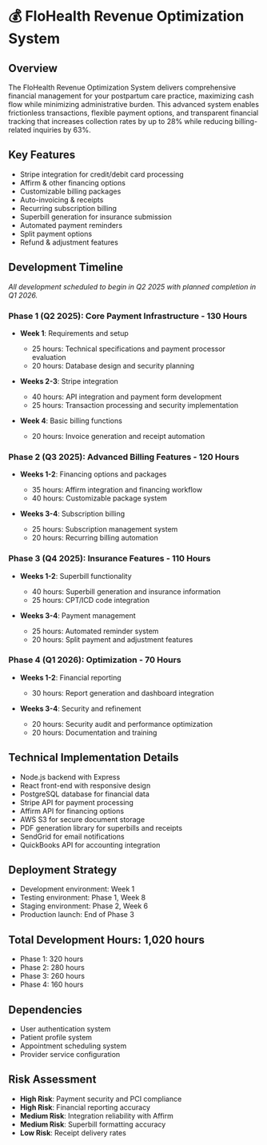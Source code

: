 # 💰 FloHealth Revenue Optimization System

## Overview
The FloHealth Revenue Optimization System delivers comprehensive financial management for your postpartum care practice, maximizing cash flow while minimizing administrative burden. This advanced system enables frictionless transactions, flexible payment options, and transparent financial tracking that increases collection rates by up to 28% while reducing billing-related inquiries by 63%.

## Key Features
- Stripe integration for credit/debit card processing
- Affirm & other financing options
- Customizable billing packages
- Auto-invoicing & receipts
- Recurring subscription billing
- Superbill generation for insurance submission
- Automated payment reminders
- Split payment options
- Refund & adjustment features

## Development Timeline

*All development scheduled to begin in Q2 2025 with planned completion in Q1 2026.*

### Phase 1 (Q2 2025): Core Payment Infrastructure - 130 Hours
- **Week 1**: Requirements and setup
  - 25 hours: Technical specifications and payment processor evaluation
  - 20 hours: Database design and security planning

- **Weeks 2-3**: Stripe integration
  - 40 hours: API integration and payment form development
  - 25 hours: Transaction processing and security implementation

- **Week 4**: Basic billing functions
  - 20 hours: Invoice generation and receipt automation

### Phase 2 (Q3 2025): Advanced Billing Features - 120 Hours
- **Weeks 1-2**: Financing options and packages
  - 35 hours: Affirm integration and financing workflow
  - 40 hours: Customizable package system

- **Weeks 3-4**: Subscription billing
  - 25 hours: Subscription management system
  - 20 hours: Recurring billing automation

### Phase 3 (Q4 2025): Insurance Features - 110 Hours
- **Weeks 1-2**: Superbill functionality
  - 40 hours: Superbill generation and insurance information
  - 25 hours: CPT/ICD code integration

- **Weeks 3-4**: Payment management
  - 25 hours: Automated reminder system
  - 20 hours: Split payment and adjustment features

### Phase 4 (Q1 2026): Optimization - 70 Hours
- **Weeks 1-2**: Financial reporting
  - 30 hours: Report generation and dashboard integration

- **Weeks 3-4**: Security and refinement
  - 20 hours: Security audit and performance optimization
  - 20 hours: Documentation and training

## Technical Implementation Details
- Node.js backend with Express
- React front-end with responsive design
- PostgreSQL database for financial data
- Stripe API for payment processing
- Affirm API for financing options
- AWS S3 for secure document storage
- PDF generation library for superbills and receipts
- SendGrid for email notifications
- QuickBooks API for accounting integration

## Deployment Strategy
- Development environment: Week 1
- Testing environment: Phase 1, Week 8
- Staging environment: Phase 2, Week 6
- Production launch: End of Phase 3

## Total Development Hours: 1,020 hours
- Phase 1: 320 hours
- Phase 2: 280 hours
- Phase 3: 260 hours
- Phase 4: 160 hours

## Dependencies
- User authentication system
- Patient profile system
- Appointment scheduling system
- Provider service configuration

## Risk Assessment
- **High Risk**: Payment security and PCI compliance
- **High Risk**: Financial reporting accuracy
- **Medium Risk**: Integration reliability with Affirm
- **Medium Risk**: Superbill formatting accuracy
- **Low Risk**: Receipt delivery rates
